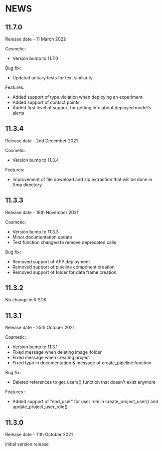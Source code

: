 # NEWS

## 11.7.0

Release date - 11 March 2022

Cosmetic:
  - Version bump to 11.7.0

Bug fix:
  - Updated unitary tests for text similarity

Features:
  - Added support of type violation when deploying an experiment
  - Added support of contact points
  - Added first level of support for getting info about deployed model's alerts

## 11.3.4

Release date - 2nd December 2021

Cosmetic:
  - Version bump to 11.3.4

Features:
  - Improvement of file download and zip extraction that will be done in /tmp directory

## 11.3.3

Release date - 16th November 2021

Cosmetic:
  - Version bump to 11.3.3
  - Minor documentation update
  - Test function changed to remove deprecated calls

Bug fix:
  - Removed support of APP deployment
  - Removed support of pipeline component creation
  - Removed support of folder for data frame creation

## 11.3.2

No change in R SDK

## 11.3.1

Release date - 25th October 2021

Cosmetic:
  - Version bump to 11.3.1
  - Fixed message when deleting image_folder
  - Fixed message when creating project
  - Fixed typo in documentation & message of create_pipeline function

Bug fix:
  - Deleted references to get_users() function that doesn't exist anymore

Features :
  - Added support of "end_user" for user role in create_project_user() and update_project_user_role()

## 11.3.0

Release date - 11th October 2021

Initial version release

